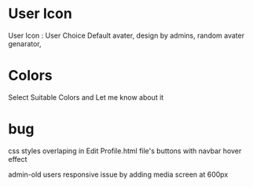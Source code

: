 # User Icon

User Icon : User Choice
Default avater,
design by admins,
random avater genarator,

# Colors

Select Suitable Colors and Let me know about it

# bug

css styles overlaping in Edit Profile.html file's buttons with navbar hover effect

admin-old users responsive issue by adding media screen at 600px

